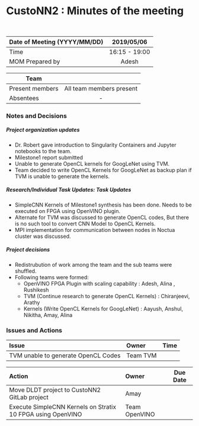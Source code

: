 # CustoNN2 : Minutes of the meeting
<br/>

| Date of Meeting (YYYY/MM/DD)  | 2019/05/06   |  
|:--- | :---: |  
| Time  |  16:15 - 19:00 |  
| MOM Prepared by  | Adesh  |  

| Team | |
| --- | :---: |
| Present members | All team members present | 
| Absentees | - |

### Notes and Decisions 
##### Project organization updates
- Dr. Robert gave introduction to Singularity Containers and Jupyter notebooks to the team.  
- Milestone1 report submitted
- Unable to generate OpenCL kernels for GoogLeNet using TVM. 
- Team decided to write OpenCL Kernels for GoogLeNet as backup plan if TVM is unable to generate the kernels.
 
##### Research/Individual Task Updates: Task Updates
- SimpleCNN Kernels of Milestone1 synthesis has been done. Needs to be executed on FPGA using OpenVINO plugin.
- Alternate for TVM was discussed to generate OpenCL codes, But there is no such tool to convert CNN Model to OpenCL Kernels. 
- MPI implementation for communication between nodes in Noctua cluster was discussed.
##### Project decisions
- Redistrubution of work among the team and the sub teams were shuffled.
- Following teams were formed:
	- OpenVINO FPGA Plugin with scaling capability : Adesh, Alina , Rushikesh
	- TVM (Continue research to generate OpenCL Kernels) : Chiranjeevi, Arathy
	- Kernels (Write OpenCL Kernels for GoogLeNet) : Aayush, Anshul, Nikitha, Amay, Alina

### Issues and Actions
| Issue | Owner | Time |
|:--- | :--- | :---: |
| TVM unable to generate OpenCL Codes | Team TVM |

|Action| Owner|Due Date|
|:--- | :--- | :---: |
| Move DLDT project to CustoNN2 GitLab project | Amay | |
| Execute SimpleCNN Kernels on Stratix 10 FPGA using OpenVINO | Team OpenVINO ||

